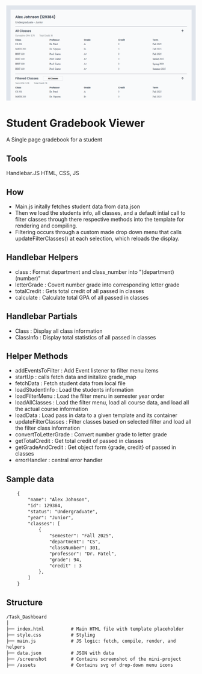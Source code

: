 ![Default Screenshot](screenshot/Student_Gradebook_Viewer_SS.png)

# Student Gradebook Viewer
A Single page gradebook for a student

## Tools
Handlebar.JS
HTML, CSS, JS

## How
- Main.js initally fetches student data from data.json
- Then we load the students info, all classes, and a default intial call to filter classes through there respective methods into the template for rendering and compiling.
- Filtering occurs through a custom made drop down menu that calls updateFilterClasses() at each selection, which reloads the display.

## Handlebar Helpers
- class : Format department and class_number into "(department) (number)"
- letterGrade : Covert number grade into corresponding letter grade
- totalCredit : Gets total credit of all passed in classes
- calculate : Calculate total GPA of all passed in classes

## Handlebar Partials
- Class : Display all class information
- ClassInfo : Display total statistics of all passed in classes

## Helper Methods
- addEventsToFilter : Add Event listener to filter menu items
- startUp : calls fetch data and initalize grade_map
- fetchData : Fetch student data from local file
- loadStudentInfo : Load the students information
- loadFilterMenu : Load the filter menu in semester year order
- loadAllClasses : Load the filter menu, load all course data, and load all the actual course information
- loadData : Load pass in data to a given template and its container
- updateFilterClasses : Filter classes based on selected filter and load all the filter class information
- convertToLetterGrade : Convert number grade to letter grade
- getTotalCredit : Get total credit of passed in classes 
- getGradeAndCredit : Get object form {grade, credit} of passed in classes
- errorHandler : central error handler

## Sample data
```
    {
        "name": "Alex Johnson",
        "id": 129384,
        "status": "Undergraduate",
        "year": "Junior",
        "classes": [
            {
                "semester": "Fall 2025",
                "department": "CS",
                "classNumber": 301,
                "professor": "Dr. Patel",
                "grade": 94,
                "credit" : 3
            },
        ]
    }
```

## Structure
```
/Task_Dashboard
│
├── index.html          # Main HTML file with template placeholder
├── style.css           # Styling
├── main.js             # JS logic: fetch, compile, render, and helpers
├── data.json           # JSON with data
├── /screenshot         # Contains screenshot of the mini-project
├── /assets             # Contains svg of drop-down menu icons
```